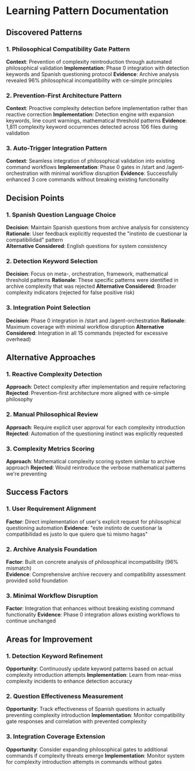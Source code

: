 # Learning Pattern Documentation

## Discovered Patterns

### 1. Philosophical Compatibility Gate Pattern
**Context**: Prevention of complexity reintroduction through automated philosophical validation
**Implementation**: Phase 0 integration with detection keywords and Spanish questioning protocol
**Evidence**: Archive analysis revealed 96% philosophical incompatibility with ce-simple principles

### 2. Prevention-First Architecture Pattern  
**Context**: Proactive complexity detection before implementation rather than reactive correction
**Implementation**: Detection engine with expansion keywords, line count warnings, mathematical threshold patterns
**Evidence**: 1,811 complexity keyword occurrences detected across 106 files during validation

### 3. Auto-Trigger Integration Pattern
**Context**: Seamless integration of philosophical validation into existing command workflows
**Implementation**: Phase 0 gates in /start and /agent-orchestration with minimal workflow disruption
**Evidence**: Successfully enhanced 3 core commands without breaking existing functionality

## Decision Points

### 1. Spanish Question Language Choice
**Decision**: Maintain Spanish questions from archive analysis for consistency
**Rationale**: User feedback explicitly requested the "instinto de cuestionar la compatibilidad" pattern  
**Alternative Considered**: English questions for system consistency

### 2. Detection Keyword Selection
**Decision**: Focus on meta-, orchestration, framework, mathematical threshold patterns
**Rationale**: These specific patterns were identified in archive complexity that was rejected
**Alternative Considered**: Broader complexity indicators (rejected for false positive risk)

### 3. Integration Point Selection
**Decision**: Phase 0 integration in /start and /agent-orchestration 
**Rationale**: Maximum coverage with minimal workflow disruption
**Alternative Considered**: Integration in all 15 commands (rejected for excessive overhead)

## Alternative Approaches

### 1. Reactive Complexity Detection
**Approach**: Detect complexity after implementation and require refactoring
**Rejected**: Prevention-first architecture more aligned with ce-simple philosophy

### 2. Manual Philosophical Review
**Approach**: Require explicit user approval for each complexity introduction
**Rejected**: Automation of the questioning instinct was explicitly requested

### 3. Complexity Metrics Scoring
**Approach**: Mathematical complexity scoring system similar to archive approach
**Rejected**: Would reintroduce the verbose mathematical patterns we're preventing

## Success Factors

### 1. User Requirement Alignment
**Factor**: Direct implementation of user's explicit request for philosophical questioning automation
**Evidence**: "este instinto de cuestionar la compatibilidad es justo lo que quiero que tú mismo hagas"

### 2. Archive Analysis Foundation
**Factor**: Built on concrete analysis of philosophical incompatibility (96% mismatch)  
**Evidence**: Comprehensive archive recovery and compatibility assessment provided solid foundation

### 3. Minimal Workflow Disruption
**Factor**: Integration that enhances without breaking existing command functionality
**Evidence**: Phase 0 integration allows existing workflows to continue unchanged

## Areas for Improvement

### 1. Detection Keyword Refinement
**Opportunity**: Continuously update keyword patterns based on actual complexity introduction attempts
**Implementation**: Learn from near-miss complexity incidents to enhance detection accuracy

### 2. Question Effectiveness Measurement
**Opportunity**: Track effectiveness of Spanish questions in actually preventing complexity introduction
**Implementation**: Monitor compatibility gate responses and correlation with prevented complexity

### 3. Integration Coverage Extension
**Opportunity**: Consider expanding philosophical gates to additional commands if complexity threats emerge
**Implementation**: Monitor system for complexity introduction attempts in commands without gates